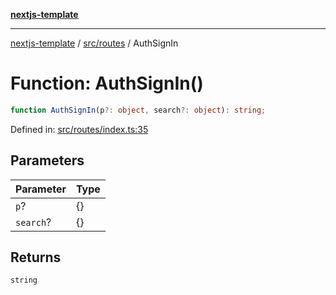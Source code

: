 [**nextjs-template**](../../../README.md)

---

[nextjs-template](../../../README.md) / [src/routes](../README.md) / AuthSignIn

# Function: AuthSignIn()

```ts
function AuthSignIn(p?: object, search?: object): string;
```

Defined in: [src/routes/index.ts:35](https://github.com/Its-Satyajit/nextjs-template/blob/main/src/routes/index.ts#L35)

## Parameters

| Parameter | Type |
| --------- | ---- |
| `p`?      | \{\} |
| `search`? | \{\} |

## Returns

`string`
